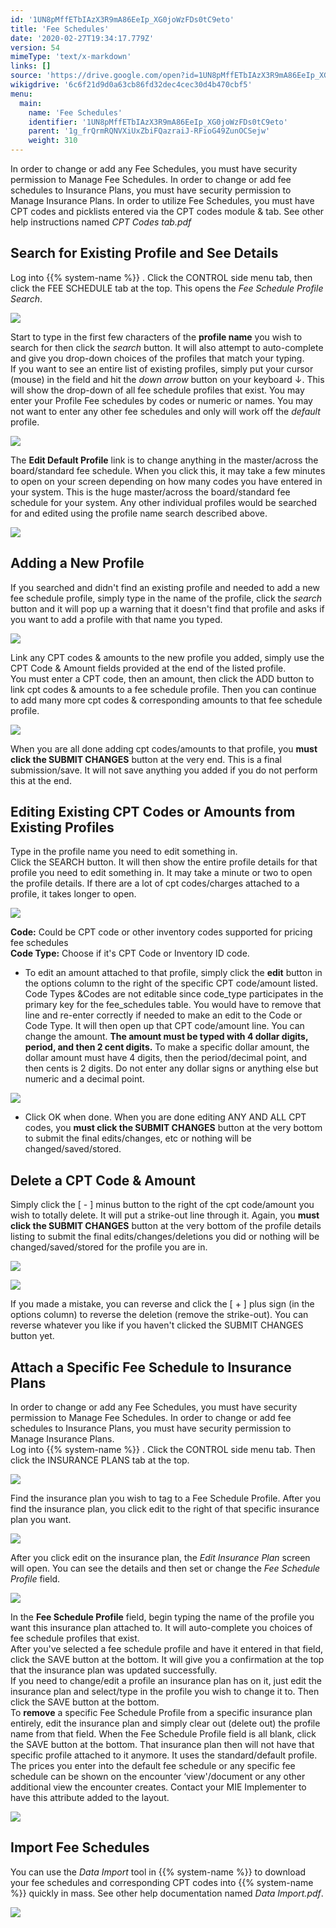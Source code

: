 ```yaml
---
id: '1UN8pMffETbIAzX3R9mA86EeIp_XG0joWzFDs0tC9eto'
title: 'Fee Schedules'
date: '2020-02-27T19:34:17.779Z'
version: 54
mimeType: 'text/x-markdown'
links: []
source: 'https://drive.google.com/open?id=1UN8pMffETbIAzX3R9mA86EeIp_XG0joWzFDs0tC9eto'
wikigdrive: '6c6f21d9d0a63cb86fd32dec4cec30d4b470cbf5'
menu:
  main:
    name: 'Fee Schedules'
    identifier: '1UN8pMffETbIAzX3R9mA86EeIp_XG0joWzFDs0tC9eto'
    parent: '1g_frQrmRQNVXiUxZbiFQazraiJ-RFioG49ZunOCSejw'
    weight: 310
---
```

In order to change or add any Fee Schedules, you must have security permission to Manage Fee Schedules. In order to change or add fee schedules to Insurance Plans, you must have security permission to Manage Insurance Plans. In order to utilize Fee Schedules, you must have CPT codes and picklists entered via the CPT codes module & tab. See other help instructions named *CPT Codes tab.pdf*
  
## Search for Existing Profile and See Details  
  
Log into {{% system-name %}} . Click the CONTROL side menu tab, then click the FEE SCHEDULE tab at the top. This opens the *Fee Schedule Profile Search*.
  
![](../fee-schedules.assets/ae17d7fe942ec9a65500a8b9f209edc5.png)  

Start to type in the first few characters of the **profile name** you wish to search for then click the *search* button. It will also attempt to auto-complete and give you drop-down choices of the profiles that match your typing.  
If you want to see an entire list of existing profiles, simply put your cursor (mouse) in the field and hit the *down arrow* button on your keyboard ↓. This will show the drop-down of all fee schedule profiles that exist. You may enter your Profile Fee schedules by codes or numeric or names. You may not want to enter any other fee schedules and only will work off the *default* profile.
  
![](../fee-schedules.assets/7b327655735957a19d4cfc67a8b3240d.png)  

The **Edit Default Profile** link is to change anything in the master/across the board/standard fee schedule. When you click this, it may take a few minutes to open on your screen depending on how many codes you have entered in your system. This is the huge master/across the board/standard fee schedule for your system. Any other individual profiles would be searched for and edited using the profile name search described above.
  
![](../fee-schedules.assets/b74df296be8dc872e44417f457792a04.png)  

  
## Adding a New Profile  
  
If you searched and didn't find an existing profile and needed to add a new fee schedule profile, simply type in the name of the profile, click the *search* button and it will pop up a warning that it doesn't find that profile and asks if you want to add a profile with that name you typed.
  
![](../fee-schedules.assets/ae08afdf5722bf166c9aea7a2156ddd7.png)  

Link any CPT codes & amounts to the new profile you added, simply use the CPT Code & Amount fields provided at the end of the listed profile.  
You must enter a CPT code, then an amount, then click the ADD button to link cpt codes & amounts to a fee schedule profile. Then you can continue to add many more cpt codes & corresponding amounts to that fee schedule profile.
  
![](../fee-schedules.assets/8dc3cca0d94bb4f7e30f57e758d88166.png)  

When you are all done adding cpt codes/amounts to that profile, you **must click the SUBMIT CHANGES** button at the very end. This is a final submission/save. It will not save anything you added if you do not perform this at the end.
  
## Editing Existing CPT Codes or Amounts from Existing Profiles  
  
Type in the profile name you need to edit something in.  
Click the SEARCH button. It will then show the entire profile details for that profile you need to edit something in. It may take a minute or two to open the profile details. If there are a lot of cpt codes/charges attached to a profile, it takes longer to open.
  
![](../fee-schedules.assets/ac30246a629a14a3e33903836b3bba6a.png)  

**Code:** Could be CPT code or other inventory codes supported for pricing fee schedules  
**Code Type:** Choose if it's CPT Code or Inventory ID code.
* To edit an amount attached to that profile, simply click the <strong>edit</strong> button in the options column to the right of the specific CPT code/amount listed. Code Types &Codes are not editable since code_type participates in the primary key for the fee_schedules table. You would have to remove that line and re-enter correctly if needed to make an edit to the Code or Code Type. It will then open up that CPT code/amount line. You can change the amount. <strong>The amount must be typed with 4 dollar digits, period, and then 2 cent digits.</strong> To make a specific dollar amount, the dollar amount must have 4 digits, then the period/decimal point, and then cents is 2 digits. Do not enter any dollar signs or anything else but numeric and a decimal point.
  
![](../fee-schedules.assets/6af6ddc3a4a35bdc5414fad837be107e.png)  

* Click OK when done. When you are done editing ANY AND ALL CPT codes, you <strong>must click the SUBMIT CHANGES</strong> button at the very bottom to submit the final edits/changes, etc or nothing will be changed/saved/stored.
  
## Delete a CPT Code & Amount  
  
Simply click the [ - ] minus button to the right of the cpt code/amount you wish to totally delete. It will put a strike-out line through it. Again, you **must click the SUBMIT CHANGES** button at the very bottom of the profile details listing to submit the final edits/changes/deletions you did or nothing will be changed/saved/stored for the profile you are in.
  
![](../fee-schedules.assets/d87e0ba8bde7d314ee54f4edfed43520.png)  
  
 ![](../fee-schedules.assets/ca53aa89572fac41fc125bc15aefd110.png)  
  
If you made a mistake, you can reverse and click the [ + ] plus sign (in the options column) to reverse the deletion (remove the strike-out). You can reverse whatever you like if you haven't clicked the SUBMIT CHANGES button yet.
  
## Attach a Specific Fee Schedule to Insurance Plans  
  
In order to change or add any Fee Schedules, you must have security permission to Manage Fee Schedules. In order to change or add fee schedules to Insurance Plans, you must have security permission to Manage Insurance Plans.  
Log into {{% system-name %}} . Click the CONTROL side menu tab. Then click the INSURANCE PLANS tab at the top.
  
![](../fee-schedules.assets/23444438958a56ced6f4494f49c65e9d.png)  

Find the insurance plan you wish to tag to a Fee Schedule Profile. After you find the insurance plan, you click edit to the right of that specific insurance plan you want.
  
![](../fee-schedules.assets/36170fd4d3550ae9f9e5de81f9149dec.png)  

After you click edit on the insurance plan, the *Edit Insurance Plan* screen will open. You can see the details and then set or change the *Fee Schedule Profile* field.
  
![](../fee-schedules.assets/7081f93a93f81467dcfb787b950cf512.png)  

In the **Fee Schedule Profile** field, begin typing the name of the profile you want this insurance plan attached to. It will auto-complete you choices of fee schedule profiles that exist.  
After you've selected a fee schedule profile and have it entered in that field, click the SAVE button at the bottom. It will give you a confirmation at the top that the insurance plan was updated successfully.  
If you need to change/edit a profile an insurance plan has on it, just edit the insurance plan and select/type in the profile you wish to change it to. Then click the SAVE button at the bottom.  
To **remove** a specific Fee Schedule Profile from a specific insurance plan entirely, edit the insurance plan and simply clear out (delete out) the profile name from that field. When the Fee Schedule Profile field is all blank, click the SAVE button at the bottom. That insurance plan then will not have that specific profile attached to it anymore. It uses the standard/default profile.  
The prices you enter into the default fee schedule or any specific fee schedule can be shown on the encounter ‘view'/document or any other additional view the encounter creates. Contact your MIE Implementer to have this attribute added to the layout.
  
![](../fee-schedules.assets/a81e2564e124f3fd1c6a4777acc7ed51.png)  

  
## Import Fee Schedules  
  
You can use the *Data Import* tool in {{% system-name %}} to download your fee schedules and corresponding CPT codes into {{% system-name %}} quickly in mass. See other help documentation named *Data Import.pdf*.
  
![](../fee-schedules.assets/806907ca2e4721e8d45ae694ae19f7c0.png)  

